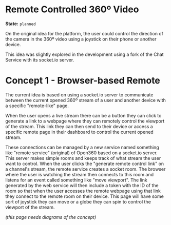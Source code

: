 # Remote Controlled 360º Video

**State:** `planned`

On the original idea for the platform, the user could control the direction of the camera in the 360º video using a joystick on their phone or another device.

This idea was slightly explored in the development using a fork of the Chat Service with its socket.io server.

# Concept 1 - Browser-based Remote

The current idea is based on using a socket.io server to communicate between the current opened 360º stream of a user and another device with a specific "remote-like" page.

When the user opens a live stream there can be a button they can click to generate a link to a webpage where they can remotely control the viewport of the stream. This link they can then send to their device or access a specific remote page in their dashboard to control the current opened stream.

These connections can be managed by a new service named something like "remote service" (original) of Open360 based on a socket.io server. This server makes simple rooms and keeps track of what stream the user want to control. When the user clicks the "generate remote control link" on a channel's stream, the remote service creates a socket room. The browser where the user is watching the stream then connects to this room and listens for an event called something like "move viewport". The link generated by the web service will then include a token with the ID of the room so that when the user accesses the remote webpage using that link they connect to the remote room on their device. This page will have some sort of joystick they can move or a globe they can spin to control the viewport of the stream.

_(this page needs diagrams of the concept)_
